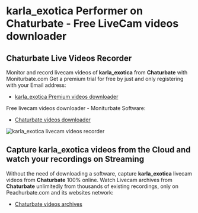# karla_exotica Performer on Chaturbate - Free LiveCam videos downloader

## Chaturbate Live Videos Recorder

Monitor and record livecam videos of **karla_exotica** from **Chaturbate** with Moniturbate.com
Get a premium trial for free by just and only registering with your Email address:
* [karla_exotica Premium videos downloader](https://moniturbate.com/request-demo-licence-key.html)

Free livecam videos downloader - Moniturbate Software:
* [Chaturbate videos downloader](https://moniturbate.com/moniturbate-download-software.html)

![karla_exotica livecam videos recorder](https://peachurnet.com/templates/moniturbate-software.png)


## Capture karla_exotica videos from the Cloud and watch your recordings on Streaming

Without the need of downloading a software, capture **karla_exotica** livecam videos from **Chaturbate** 100% online.
Watch Livecam archives from **Chaturbate** unlimitedly from thousands of existing recordings, only on Peachurbate.com and its websites network:
* [Chaturbate videos archives](https://peachurnet.com/)